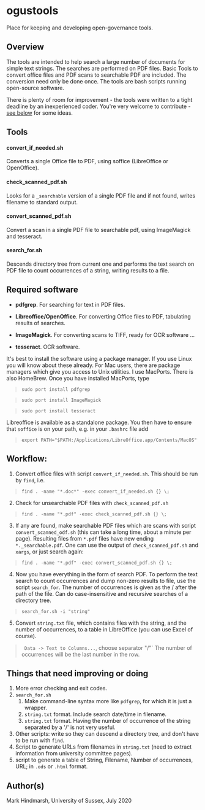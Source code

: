 # ogustools
Place for keeping and developing open-governance tools.

## Overview

The tools are intended to help search a large number of documents for simple text strings. The searches are performed on PDF files. Basic Tools to convert office files and PDF scans to searchable PDF are included. The conversion need only be done once. The tools are bash scripts running open-source software.

There is plenty of room for improvement - the tools were written to a tight deadline by an inexperienced coder. You're very welcome to contribute - [see below](#things-that-need-improving-or-doing) for some ideas.

## Tools

#### convert_if_needed.sh

Converts a single Office file to PDF, using soffice (LibreOffice or OpenOffice).

#### check_scanned_pdf.sh

Looks for a `_searchable` version of a single PDF file and if not found, writes filename to standard output. 

#### convert_scanned_pdf.sh

Convert a scan in a single PDF file to searchable pdf, using ImageMagick and tesseract.

#### search_for.sh 

Descends directory tree from current one and performs the text search on PDF file to count occurrences of a string, writing results to a file.

## Required software

- **pdfgrep**. For searching for text in PDF files.

- **Libreoffice/OpenOffice**. For converting Office files to PDF, tabulating results of searches.

- **ImageMagick**. For converting scans to TIFF, ready for OCR software ...

- **tesseract**. OCR software.

It's best to install the software using a package manager.  If you use Linux you will know about these already.  For Mac users, there are package managers which give you access to Unix utilities.  I use MacPorts.  There is also HomeBrew. Once you have installed MacPorts, type

>	`sudo port install pdfgrep`

>	`sudo port install ImageMagick`

>	`sudo port install tesseract`

Libreoffice is available as a standalone package. You then have to ensure that `soffice` is on your path, e.g. in your `.bashrc` file add
> `export PATH="$PATH:/Applications/LibreOffice.app/Contents/MacOS"`

## Workflow:

1. Convert office files with script `convert_if_needed.sh`. This should be run by `find`, i.e.
> 	`find . -name "*.doc*" -exec convert_if_needed.sh {} \;`

2. Check for unsearchable PDF files with `check_scanned_pdf.sh`
> `find . -name "*.pdf" -exec check_scanned_pdf.sh {} \;`

3. If any are found, make searchable PDF files which are scans with script `convert_scanned_odf.sh` (this can take a long time, about a minute per page).  Resulting files from `*.pdf` files have new ending `*._searchable.pdf`.  One can use the output of `check_scanned_pdf.sh` and `xargs`, or just search again:
> 	`find . -name "*.pdf" -exec convert_scanned_pdf.sh {} \;`

4. Now you have everything in the form of search PDF. To perform the text search to count occurrences and dump non-zero results to file, use the script `search_for`. The number of occurrences is given as the /<number> after the path of the file. Can do case-insensitive and recursive searches of a directory tree.
> `search_for.sh -i "string"`

5. Convert `string.txt` file, which contains files with the string, and the number of occurrences, to a table in LibreOffice (you can use Excel of course).
> `	Data -> Text to Columns...`, choose separator "/"`
The number of occurrences will be the last number in the row.

## Things that need improving or doing

1. More error checking and exit codes.
1. `search_for.sh`
   1. Make command-line syntax more like `pdfgrep`, for which it is just a wrapper.
   1. `string.txt` format. Include search date/time in filename.
   1. `string.txt` format.  Having the number of occurrence of the string separated by a '/' is not very useful. 
1. Other scripts: write so they can descend a directory tree, and don't have to be run with `find`.
1. Script to generate URLs from filenames in `string.txt` (need to extract information from university committee pages).
1. script to generate a table of String, Filename, Number of occurrences, URL; in `.ods` or `.html` format.


## Author(s)
Mark Hindmarsh, University of Sussex, July 2020

